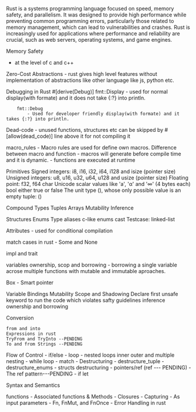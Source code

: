 <!-- What is Rust? -->
Rust is a systems programming language focused on speed, memory safety, and parallelism. It was designed to provide high performance while preventing common programming errors, particularly those related to memory management, which can lead to vulnerabilities and crashes. Rust is increasingly used for applications where performance and reliability are crucial, such as web servers, operating systems, and game engines.

Memory Safety
- at the level of c and c++

Zero-Cost Abstractions
    - rust gives high level features without implementation of abstractions like other language like js, python etc.

Debugging in Rust
    #[derive(Debug)]
        fmt::Display
             - used for normal display(with formate) and it does not take {:?} into println.
        
        fmt::Debug
            - Used for developer friendly display(with formate) and it takes {:?} into println.
        
    
Dead-code
    - unused functions, structures etc can be skipped by #[allow(dead_code)] line above it for not compiling it


macro_rules
    - Macro rules are used for define own macros.
    Difference between macro and function
        - macros will generate before compile time and it is dynamic.
        - functions are executed at runtime

Primitives
    Signed integers: i8, i16, i32, i64, i128 and isize (pointer size)
    Unsigned integers: u8, u16, u32, u64, u128 and usize (pointer size)
    Floating point: f32, f64
    char Unicode scalar values like 'a', 'α' and '∞' (4 bytes each)
    bool either true or false
    The unit type (), whose only possible value is an empty tuple: ()

Compound Types
    Tuples
    Arrays
    Mutability
    Inference

Structures
Enums
    Type aliases
    c-like enums 
    cast
    Testcase: linked-list

Attributes
    - used for conditional compilation


match cases in rust
    - Some and None

impl and trait

<!-- use keyword (pending------------------------------------------------) -->


variables ownership, scop and borrowing 
    - borrowing a single variable acrose multiple functions with mutable and immutable aproaches.

Box - Smart  pointer



Variable Bindings
    Mutability
    Scope and Shadowing
    Declare first
    unsafe keyword to run the code which violates safty guidelines
    inference
    ownership and borrowing
    


Conversion

    from and into
    Expressions in rust
    TryFrom and TryInto --PENDING
    To and from Strings --PENDING



Flow of Control
    - if/else
    - loop
    - nested loops inner outer and multiple nesting
    - while loop
    - match
        - Destructuring
            - destructure_tuple
            - destructure_enums
            - structs destructuring
            - pointers/ref  (ref --- PENDING)
            - The ref pattern---PENDING
    - if let

Syntax and Semantics


functions
    - Associated functions & Methods
    - Closures
    - Capturing
    - As input parameters
    - Fn, FnMut, and FnOnce
    - Error Handling in rust
    